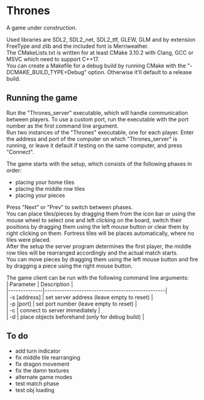 # Thrones  
A game under construction.  

Used libraries are SDL2, SDL2_net, SDL2_ttf, GLEW, GLM and by extension FreeType and zlib and the included font is Merriweather.  
The CMakeLists.txt is written for at least CMake 3.10.2 with Clang, GCC or MSVC which need to support C++17.  
You can create a Makefile for a debug build by running CMake with the "-DCMAKE_BUILD_TYPE=Debug" option. Otherwise it'll default to a release build.  

## Running the game  
Run the "Thrones_server" executable, which will handle communication between players. To use a custom port, run the executable with the port number as the first command line argument.  
Run two instances of the "Thrones" executable, one for each player. Enter the address and port of the computer on which "Thrones_server" is running, or leave it default if testing on the same computer, and press "Connect".  

The game starts with the setup, which consists of the following phases in order:  
- placing your home tiles  
- placing the middle row tiles  
- placing your pieces  

Press "Next" or "Prev" to switch between phases.  
You can place tiles/pieces by dragging them from the icon bar or using the mouse wheel to select one and left clicking on the board, switch their positions by dragging them using the left mouse button or clear them by right clicking on them. Fortress tiles will be places automatically, where no tiles were placed.  
After the setup the server program determines the first player, the middle row tiles will be rearranged accordingly and the actual match starts.  
You can move pieces by dragging them using the left mouse button and fire by dragging a piece using the right mouse button.  

The game client can be run with the following command line arguments:  
| Parameter    | Description                                     |  
|--------------|-------------------------------------------------|  
| -s [address] | set server address (leave empty to reset)       |  
| -p [port]    | set port number (leave empty to reset)          |  
| -c           | connect to server immediately                   |  
| -d           | place objects beforehand (only for debug build) |  

## To do  
- add turn indicator  
- fix middle tile rearranging  
- fix dragon movement  
- fix the damn textures  
- alternate game modes  
- test match phase  
- test obj loading  
